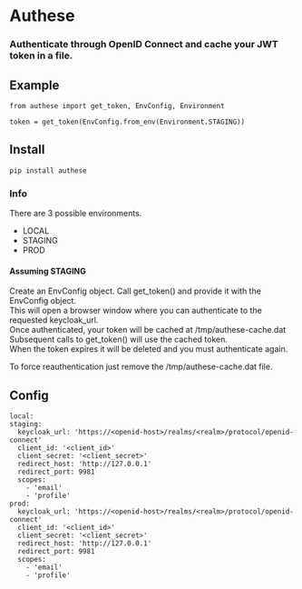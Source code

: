 # Authese

### Authenticate through OpenID Connect and cache your JWT token in a file.

## Example
```
from authese import get_token, EnvConfig, Environment

token = get_token(EnvConfig.from_env(Environment.STAGING))
```

## Install
`pip install authese`

### Info
There are 3 possible environments.
- LOCAL
- STAGING
- PROD
#### Assuming STAGING
Create an EnvConfig object.
Call get_token() and provide it with the EnvConfig object.  
This will open a browser window where you can authenticate to the requested keycloak_url.  
Once authenticated, your token will be cached at /tmp/authese-cache.dat  
Subsequent calls to get_token() will use the cached token.  
When the token expires it will be deleted and you must authenticate again.  

To force reauthentication just remove the /tmp/authese-cache.dat file.

## Config
```
local:
staging:
  keycloak_url: 'https://<openid-host>/realms/<realm>/protocol/openid-connect'
  client_id: '<client_id>'
  client_secret: '<client_secret>'
  redirect_host: 'http://127.0.0.1'
  redirect_port: 9981
  scopes:
    - 'email'
    - 'profile'
prod:
  keycloak_url: 'https://<openid-host>/realms/<realm>/protocol/openid-connect'
  client_id: '<client_id>'
  client_secret: '<client_secret>'
  redirect_host: 'http://127.0.0.1'
  redirect_port: 9981
  scopes:
    - 'email'
    - 'profile'
```
